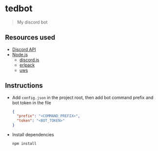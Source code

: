 # tedbot

>   My discord bot

## Resources used

-   [Discord API](https://discordapp.com/developers/docs/intro)
-   [Node.js](https://nodejs.org/)
    -   [discord.js](https://www.npmjs.com/package/discord.js)
    -   [erlpack](https://github.com/discordapp/erlpack)
    -   [uws](https://www.npmjs.com/package/uws)

## Instructions

-   Add `config.json` in the project root, then add bot command prefix and bot token in the file

    ```json
    {
      "prefix": "<COMMAND_PREFIX>",
      "token": "<BOT_TOKEN>"
    }
    ```
-   Install dependencies
    ```sh
    npm install
    ```
